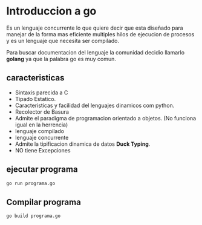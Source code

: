 # Introduccion a go

Es un lenguaje concurrente lo que quiere decir que esta diseñado para manejar de la forma mas eficiente multiples hilos de ejecucion de procesos y es un lenguaje que necesita ser compilado. 

Para buscar documentacion del lenguaje la comunidad decidio llamarlo **golang** ya que la palabra go es muy comun.

## caracteristicas 

+ Sintaxis parecida a C
+ Tipado Estatico.
+ Caracteristicas y facilidad del lenguajes dinamicos com python.
+ Recolector de Basura
+ Admite el paradigma de programacion orientado a objetos. (No funciona igual en la herrencia)
+ lenguaje compilado
+ lenguaje concurrente
+ Admite la tipificacion dinamica de datos **Duck Typing**.
+ NO tiene Excepciones

## ejecutar programa

```bash
go run programa.go
```

## Compilar programa

```bash
go build programa.go
```